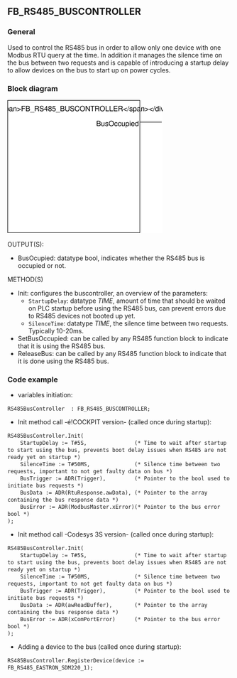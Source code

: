 ## FB_RS485_BUSCONTROLLER

### __General__
Used to control the RS485 bus in order to allow only one device with one Modbus RTU query at the time. In addition it manages the silence time on the bus between two requests and is capable of introducing a startup delay to allow devices on the bus to start up on power cycles.

### __Block diagram__

<img src="../_img/FB_RS485_BUSCONTROLLER.svg" width="350">

OUTPUT(S):
- BusOcupied: datatype bool, indicates whether the RS485 bus is occupied or not.

METHOD(S)
- Init: configures the buscontroller, an overview of the parameters: 
    - `StartupDelay`: datatype *TIME*, amount of time that should be waited on PLC startup before using the RS485 bus, can prevent errors due to RS485 devices not booted up yet.
    - `SilenceTime`: datatype *TIME*,  the silence time between two requests. Typically 10-20ms.
- SetBusOccupied: can be called by any RS485 function block to indicate that it is using the RS485 bus.
- ReleaseBus: can be called by any RS485 function block to indicate that it is done using the RS485 bus.

### __Code example__

- variables initiation:
```
RS485BusController 	: FB_RS485_BUSCONTROLLER;
```

- Init  method call -é!COCKPIT version- (called once during startup):
```
RS485BusController.Init(
	StartupDelay := T#5S,				(* Time to wait after startup to start using the bus, prevents boot delay issues when RS485 are not ready yet on startup *)		
	SilenceTime := T#50MS,				(* Silence time between two requests, important to not get faulty data on bus *)
	BusTrigger := ADR(Trigger),			(* Pointer to the bool used to initiate bus requests *)
	BusData := ADR(RtuResponse.awData),	(* Pointer to the array containing the bus response data *)
	BusError := ADR(ModbusMaster.xError)(* Pointer to the bus error bool *)
);
```

- Init  method call -Codesys 3S version- (called once during startup):
```
RS485BusController.Init(
	StartupDelay := T#5S,				(* Time to wait after startup to start using the bus, prevents boot delay issues when RS485 are not ready yet on startup *)		
	SilenceTime := T#50MS,				(* Silence time between two requests, important to not get faulty data on bus *)
	BusTrigger := ADR(Trigger),			(* Pointer to the bool used to initiate bus requests *)
	BusData := ADR(awReadBuffer),		(* Pointer to the array containing the bus response data *)
	BusError := ADR(xComPortError)		(* Pointer to the bus error bool *)
);
```

- Adding a device to the bus (called once during startup):
```
RS485BusController.RegisterDevice(device := FB_RS485_EASTRON_SDM220_1);
```